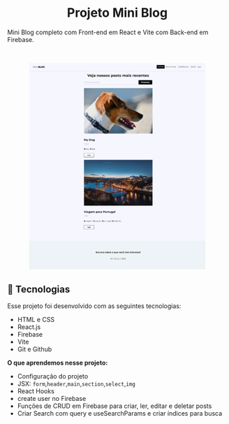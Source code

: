 <h1 align="center"> Projeto Mini Blog </h1>

Mini Blog completo com Front-end em React e Vite com Back-end em Firebase.

<br>

<p align="center">
  <img src="https://github.com/veigarj/MiniBlog/blob/main/Mini%20Blog.png" width="80%">
</p>

## 🚀 Tecnologias

Esse projeto foi desenvolvido com as seguintes tecnologias:

- HTML e CSS
- React.js
- Firebase
- Vite
- Git e Github

**O que aprendemos nesse projeto:**

- Configuração do projeto
- JSX: `form`,`header`,`main`,`section`,`select`,`img`
- React Hooks
- create user no Firebase
- Funções de CRUD em Firebase para criar, ler, editar e deletar posts
- Criar Search com query e useSearchParams e criar índices para busca
